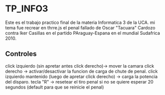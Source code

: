 # TP_INFO3
Este es el trabajo practico final de la materia Informatica 3 de la UCA.
mi tema fue recrear en thrre.js el penal fallado de Oscar "Tacuara" Cardozo contra Iker Casillas en el partido PAraguay-Espana en el mundial Sudafrica 2010.

## Controles
click izquierdo (sin apretar antes click derecho)-> mover la camara
click derecho -> activar/desactivar la funcion de carga de chute de penal.
click izquierdo mantenido (luego de apretar click derecho) -> carga la potencia del disparo.
tecla "R" -> resetear el tiro penal si no se quiere esperar 20 segundos (default para que se reinicie el penal) 

